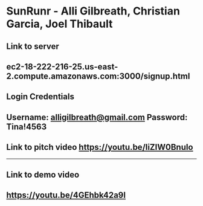 # SunRunr - Alli Gilbreath, Christian Garcia, Joel Thibault
Link to server
----
ec2-18-222-216-25.us-east-2.compute.amazonaws.com:3000/signup.html
----
Login Credentials
----
Username: alligilbreath@gmail.com
Password: Tina!4563
----
Link to pitch video
https://youtu.be/IiZIW0BnuIo
----

----
Link to demo video
----
https://youtu.be/4GEhbk42a9I
----
